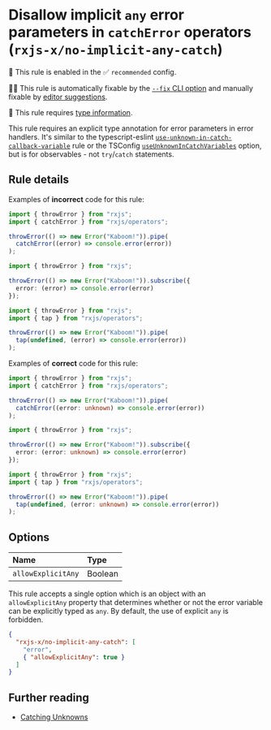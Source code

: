 # Disallow implicit `any` error parameters in `catchError` operators (`rxjs-x/no-implicit-any-catch`)

💼 This rule is enabled in the ✅ `recommended` config.

🔧💡 This rule is automatically fixable by the [`--fix` CLI option](https://eslint.org/docs/latest/user-guide/command-line-interface#--fix) and manually fixable by [editor suggestions](https://eslint.org/docs/latest/use/core-concepts#rule-suggestions).

💭 This rule requires [type information](https://typescript-eslint.io/linting/typed-linting).

<!-- end auto-generated rule header -->

This rule requires an explicit type annotation for error parameters in error handlers. It's similar to the typescript-eslint [`use-unknown-in-catch-callback-variable`](https://typescript-eslint.io/rules/use-unknown-in-catch-callback-variable/) rule or the TSConfig [`useUnknownInCatchVariables`](https://www.typescriptlang.org/tsconfig/#useUnknownInCatchVariables) option, but is for observables - not `try`/`catch` statements.

## Rule details

Examples of **incorrect** code for this rule:

```ts
import { throwError } from "rxjs";
import { catchError } from "rxjs/operators";

throwError(() => new Error("Kaboom!")).pipe(
  catchError((error) => console.error(error))
);
```

```ts
import { throwError } from "rxjs";

throwError(() => new Error("Kaboom!")).subscribe({
  error: (error) => console.error(error)
});
```

```ts
import { throwError } from "rxjs";
import { tap } from "rxjs/operators";

throwError(() => new Error("Kaboom!")).pipe(
  tap(undefined, (error) => console.error(error))
);
```

Examples of **correct** code for this rule:

```ts
import { throwError } from "rxjs";
import { catchError } from "rxjs/operators";

throwError(() => new Error("Kaboom!")).pipe(
  catchError((error: unknown) => console.error(error))
);
```

```ts
import { throwError } from "rxjs";

throwError(() => new Error("Kaboom!")).subscribe({
  error: (error: unknown) => console.error(error)
});
```

```ts
import { throwError } from "rxjs";
import { tap } from "rxjs/operators";

throwError(() => new Error("Kaboom!")).pipe(
  tap(undefined, (error: unknown) => console.error(error))
);
```

## Options

<!-- begin auto-generated rule options list -->

| Name               | Type    |
| :----------------- | :------ |
| `allowExplicitAny` | Boolean |

<!-- end auto-generated rule options list -->

This rule accepts a single option which is an object with an `allowExplicitAny` property that determines whether or not the error variable can be explicitly typed as `any`. By default, the use of explicit `any` is forbidden.

```json
{
  "rxjs-x/no-implicit-any-catch": [
    "error",
    { "allowExplicitAny": true }
  ]
}
```

## Further reading

- [Catching Unknowns](https://ncjamieson.com/catching-unknowns/)
